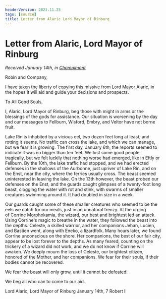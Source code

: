 ```yaml
---
headerVersion: 2023.11.25
tags: [source]
title: Letter from Alaric Lord Mayor of Rinburg
---
```

# Letter from Alaric, Lord Mayor of Rinburg
_Received January 14th, in [Champimont](<../../../gazetteer/greater-sembara/sembara/barony-of-aveil/champimont.md>)_

Robin and Company,
 
I have taken the liberty of copying this missive from Lord Mayor Alaric, in the hopes it will aid and guide your decisions and prospects.

To All Good Souls,

I, Alaric, Lord Mayor of Rinburg, beg those with might in arms or the blessings of the gods for assistance. Our situation is worsening by the day and our messages to Fellburn, Wisford, Embry, and Veltor have not borne fruit.

Lake Rin is inhabited by a vicious eel, two dozen feet long at least, and rotting it seems. No traffic can cross the lake, and which we can manage, but we fear it is growing. The first day, January 6th, the reports seemed to indicate it was no bigger than ten feet. We lost some good people, tragically, but we felt luckily that nothing worse had emerged, like in Eftly or Fellburn. By the 10th, the lake traffic had stopped, and we had erected defenses in the shallows of the Aurbonne, just upriver of Lake Rin, and on the Enst, near the city, where the ferries usually cross. The beast seemed uninterested in leaving the lake. On the 13th however, the beast probed our defenses on the Enst, and the guards caught glimpses of a twenty-foot long beast, clogging the water with rot and stink, with swarms of smaller creatures swimming around it. It had doubled in size in a week.

Our guards caught some of these smaller creatures who seemed to be the eels we catch for our meals, just in an unnatural frenzy. At the urging of Corrine Morphokamia, the wizard, our best and brightest led an attack. Using Corrine's magic to breathe in the water, they followed the beast into the depths. Celeste, a skilled warrior, and her companions Jehan, Lucien, and Bastien went, along with Eneko, a lizardfolk. Many hours later, we found Corrine unconscious on the shore. Her companions, the best of our fair city, appear to be lost forever to the depths. As many feared, counting on the trickery of a wizard did not work, and we do not know if Corrine will awaken. We deeply mourn the loss of Celeste, our brightest citizen, honored of the Mother, and her companions. We fear for their souls, if their bodies cannot be recovered.

We fear the beast will only grow, until it cannot be defeated.

We beg all who can to come to our aid.

Lord Alaric, Lord Mayor of Rinburg
January 14th, 7 Robert I